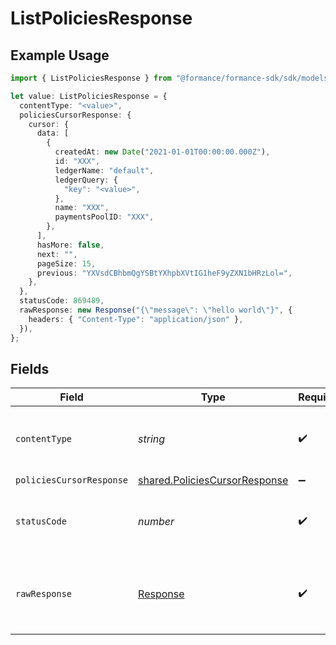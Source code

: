 # ListPoliciesResponse

## Example Usage

```typescript
import { ListPoliciesResponse } from "@formance/formance-sdk/sdk/models/operations";

let value: ListPoliciesResponse = {
  contentType: "<value>",
  policiesCursorResponse: {
    cursor: {
      data: [
        {
          createdAt: new Date("2021-01-01T00:00:00.000Z"),
          id: "XXX",
          ledgerName: "default",
          ledgerQuery: {
            "key": "<value>",
          },
          name: "XXX",
          paymentsPoolID: "XXX",
        },
      ],
      hasMore: false,
      next: "",
      pageSize: 15,
      previous: "YXVsdCBhbmQgYSBtYXhpbXVtIG1heF9yZXN1bHRzLol=",
    },
  },
  statusCode: 869489,
  rawResponse: new Response("{\"message\": \"hello world\"}", {
    headers: { "Content-Type": "application/json" },
  }),
};
```

## Fields

| Field                                                                                 | Type                                                                                  | Required                                                                              | Description                                                                           |
| ------------------------------------------------------------------------------------- | ------------------------------------------------------------------------------------- | ------------------------------------------------------------------------------------- | ------------------------------------------------------------------------------------- |
| `contentType`                                                                         | *string*                                                                              | :heavy_check_mark:                                                                    | HTTP response content type for this operation                                         |
| `policiesCursorResponse`                                                              | [shared.PoliciesCursorResponse](../../../sdk/models/shared/policiescursorresponse.md) | :heavy_minus_sign:                                                                    | OK                                                                                    |
| `statusCode`                                                                          | *number*                                                                              | :heavy_check_mark:                                                                    | HTTP response status code for this operation                                          |
| `rawResponse`                                                                         | [Response](https://developer.mozilla.org/en-US/docs/Web/API/Response)                 | :heavy_check_mark:                                                                    | Raw HTTP response; suitable for custom response parsing                               |